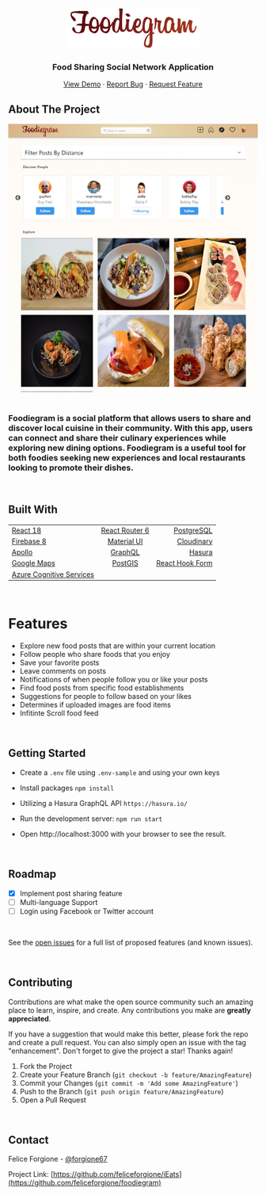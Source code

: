 <div id="top"></div>

<!-- PROJECT LOGO -->
<br />
<div align="center">
<img src="src/images/logo.png" alt="Logo" >

  <h3 align="center">Food Sharing Social Network Application</h3>

  <p align="center"> 
    <a href="https://foodiegram.vercel.app/">View Demo</a>
    ·
    <a href="https://github.com/feliceforgione/foodiegram/issues">Report Bug</a>
    ·
    <a href="https://github.com/feliceforgione/foodiegram/issues">Request Feature</a>
  </p>
</div>

<!-- ABOUT THE PROJECT -->

## About The Project

<img src="src/images/screenshot.jpg" alt="screenshot" >
<br><br>

### Foodiegram is a social platform that allows users to share and discover local cuisine in their community. With this app, users can connect and share their culinary experiences while exploring new dining options. Foodiegram is a useful tool for both foodies seeking new experiences and local restaurants looking to promote their dishes.

<br>

## Built With

|                                                          |                                            |                                                 |
| -------------------------------------------------------- | :----------------------------------------: | ----------------------------------------------: |
| [React 18](https://reactjs.org/)                         | [React Router 6](https://reactrouter.com/) |       [PostgreSQL](https://www.postgresql.org/) |
| [Firebase 8](https://firebase.google.com/)               |      [Material UI](https://mui.com/)       |           [Cloudinary](https://cloudinary.com/) |
| [Apollo](https://www.apollographql.com/)                 |      [GraphQL](https://graphql.org/)       |                    [Hasura](https://hasura.io/) |
| [Google Maps](https://developers.google.com/maps)        |      [PostGIS](https://postgis.net/)       | [React Hook Form](https://react-hook-form.com/) |
| [Azure Cognitive Services](https://azure.microsoft.com/) |                                            |                                                 |

<!-- ROADMAP -->
<br />

# Features

- Explore new food posts that are within your current location
- Follow people who share foods that you enjoy
- Save your favorite posts
- Leave comments on posts
- Notifications of when people follow you or like your posts
- Find food posts from specific food establishments
- Suggestions for people to follow based on your likes
- Determines if uploaded images are food items
- Infitinte Scroll food feed

<!-- ROADMAP -->
<br />

## Getting Started

- Create a `.env` file using `.env-sample` and using your own keys

- Install packages `npm install`

- Utilizing a Hasura GraphQL API `https://hasura.io/`

- Run the development server: `npm run start`
- Open http://localhost:3000 with your browser to see the result.

<br>

## Roadmap

- [x] Implement post sharing feature
- [ ] Multi-language Support
- [ ] Login using Facebook or Twitter account

<br>

See the [open issues](https://github.com/feliceforgione/foodiegram/issues) for a full list of proposed features (and known issues).

<br>

<!-- CONTRIBUTING -->

## Contributing

Contributions are what make the open source community such an amazing place to learn, inspire, and create. Any contributions you make are **greatly appreciated**.

If you have a suggestion that would make this better, please fork the repo and create a pull request. You can also simply open an issue with the tag "enhancement".
Don't forget to give the project a star! Thanks again!

1. Fork the Project
2. Create your Feature Branch (`git checkout -b feature/AmazingFeature`)
3. Commit your Changes (`git commit -m 'Add some AmazingFeature'`)
4. Push to the Branch (`git push origin feature/AmazingFeature`)
5. Open a Pull Request

<br>
<!-- CONTACT -->

## Contact

Felice Forgione - [@forgione67](https://twitter.com/forgione67)

Project Link: [https://github.com/feliceforgione/iEats](https://github.com/feliceforgione/foodiegram)
